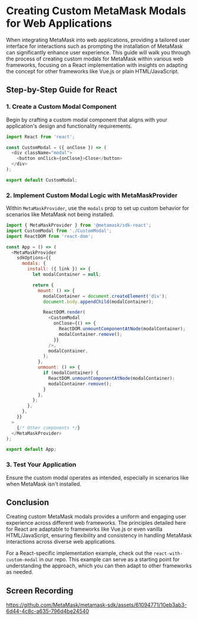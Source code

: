 # Creating Custom MetaMask Modals for Web Applications

When integrating MetaMask into web applications, providing a tailored user interface for interactions such as prompting the installation of MetaMask can significantly enhance user experience. This guide will walk you through the process of creating custom modals for MetaMask within various web frameworks, focusing on a React implementation with insights on adapting the concept for other frameworks like Vue.js or plain HTML/JavaScript.

## Step-by-Step Guide for React

### 1. Create a Custom Modal Component

Begin by crafting a custom modal component that aligns with your application's design and functionality requirements.

```javascript
import React from 'react';

const CustomModal = ({ onClose }) => (
  <div className="modal">
    <button onClick={onClose}>Close</button>
  </div>
);

export default CustomModal;
```

### 2. Implement Custom Modal Logic with MetaMaskProvider

Within `MetaMaskProvider`, use the `modals` prop to set up custom behavior for scenarios like MetaMask not being installed.

```javascript
import { MetaMaskProvider } from '@metamask/sdk-react';
import CustomModal from './CustomModal';
import ReactDOM from 'react-dom';

const App = () => (
  <MetaMaskProvider
    sdkOptions={{
      modals: {
        install: ({ link }) => {
          let modalContainer = null;

          return {
            mount: () => {
              modalContainer = document.createElement('div');
              document.body.appendChild(modalContainer);

              ReactDOM.render(
                <CustomModal
                  onClose={() => {
                    ReactDOM.unmountComponentAtNode(modalContainer);
                    modalContainer.remove();
                  }}
                />,
                modalContainer,
              );
            },
            unmount: () => {
              if (modalContainer) {
                ReactDOM.unmountComponentAtNode(modalContainer);
                modalContainer.remove();
              }
            },
          };
        },
      },
    }}
  >
    {/* Other components */}
  </MetaMaskProvider>
);

export default App;
```

### 3. Test Your Application

Ensure the custom modal operates as intended, especially in scenarios like when MetaMask isn't installed.

## Conclusion

Creating custom MetaMask modals provides a uniform and engaging user experience across different web frameworks. The principles detailed here for React are adaptable to frameworks like Vue.js or even vanilla HTML/JavaScript, ensuring flexibility and consistency in handling MetaMask interactions across diverse web applications.

For a React-specific implementation example, check out the `react-with-custom-modal` in our repo. This example can serve as a starting point for understanding the approach, which you can then adapt to other frameworks as needed.

## Screen Recording

https://github.com/MetaMask/metamask-sdk/assets/61094771/10eb3ab3-6d44-4c8c-a635-796d4be24540


